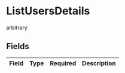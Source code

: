 # ListUsersDetails

arbitrary


## Fields

| Field       | Type        | Required    | Description |
| ----------- | ----------- | ----------- | ----------- |